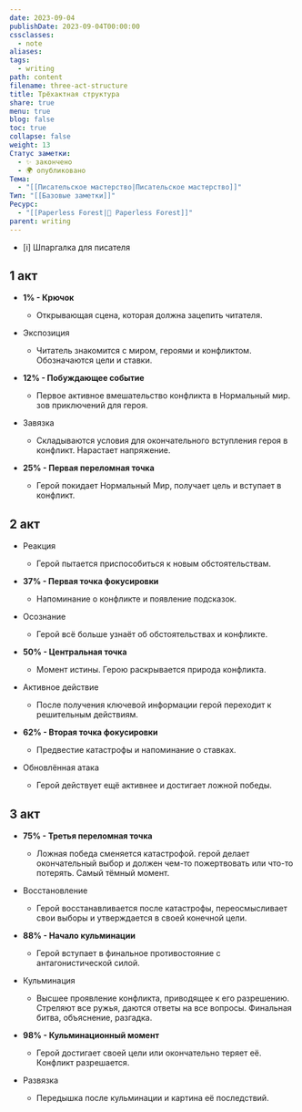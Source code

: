 ```yaml
---
date: 2023-09-04
publishDate: 2023-09-04T00:00:00
cssclasses:
  - note
aliases: 
tags:
  - writing
path: content
filename: three-act-structure
title: Трёхактная структура
share: true
menu: true
blog: false
toc: true
collapse: false
weight: 13
Статус заметки:
  - ✨ закончено
  - 🌍 опубликовано
Тема:
  - "[[Писательское мастерство|Писательское мастерство]]"
Тип: "[[Базовые заметки]]"
Ресурс:
  - "[[Paperless Forest|🌱 Paperless Forest]]"
parent: writing
---
```


- [i] Шпаргалка для писателя  
## 1 акт
- **1% - Крючок**
	- Открывающая сцена, которая должна зацепить читателя.

- Экспозиция
	- Читатель знакомится с миром, героями и конфликтом. Обозначаются цели и ставки.

- **12% - Побуждающее событие**
	- Первое активное вмешательство конфликта в Нормальный мир. зов приключений для героя.

- Завязка
	- Складываются условия для окончательного вступления героя в конфликт. Нарастает напряжение.

- **25% - Первая переломная точка**
	- Герой покидает Нормальный Мир, получает цель и вступает в конфликт.
	
## 2 акт
- Реакция
	- Герой пытается приспособиться к новым обстоятельствам.

- **37% - Первая точка фокусировки**
	- Напоминание о конфликте и появление подсказок.

- Осознание
	- Герой всё больше узнаёт об обстоятельствах и конфликте.

- **50% - Центральная точка**
	- Момент истины. Герою раскрывается природа конфликта.

- Активное действие
	- После получения ключевой информации герой переходит к решительным действиям.

- **62% - Вторая точка фокусировки**
	- Предвестие катастрофы и напоминание о ставках.

- Обновлённая атака
	- Герой действует ещё активнее и достигает ложной победы.
	
## 3 акт
- **75% - Третья переломная точка**
	- Ложная победа сменяется катастрофой. герой делает окончательный выбор и должен чем-то пожертвовать или что-то потерять. Самый тёмный момент.

- Восстановление
	- Герой восстанавливается после катастрофы, переосмысливает свои выборы и утверждается в своей конечной цели.

- **88% - Начало кульминации**
	- Герой вступает в финальное противостояние с антагонистической силой.

- Кульминация
	- Высшее проявление конфликта, приводящее к его разрешению. Стреляют все ружья, даются ответы на все вопросы. Финальная битва, объяснение, разгадка.

- **98% - Кульминационный момент**
	- Герой достигает своей цели или окончательно теряет её. Конфликт разрешается.

- Развязка
	- Передышка после кульминации и картина её последствий.
